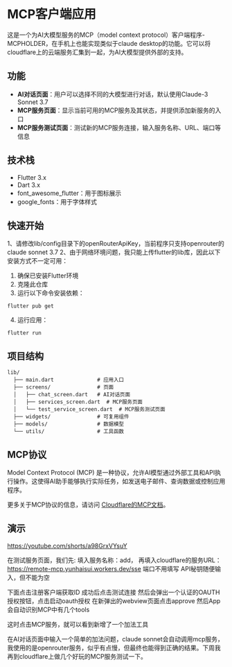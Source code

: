 # MCP客户端应用

这是一个为AI大模型服务的MCP（model context protocol）客户端程序-MCPHOLDER，在手机上也能实现类似于claude desktop的功能。它可以将cloudflare上的云端服务汇集到一起，为AI大模型提供外部的支持。

## 功能

- **AI对话页面**：用户可以选择不同的大模型进行对话，默认使用Claude-3 Sonnet 3.7
- **MCP服务页面**：显示当前可用的MCP服务及其状态，并提供添加新服务的入口
- **MCP服务测试页面**：测试新的MCP服务连接，输入服务名称、URL、端口等信息

## 技术栈

- Flutter 3.x
- Dart 3.x
- font_awesome_flutter：用于图标展示
- google_fonts：用于字体样式

## 快速开始

1、请修改lib/config目录下的openRouterApiKey，当前程序只支持openrouter的claude sonnet 3.7
2、由于网络环境问题，我只能上传flutter的lib库，因此以下安装方式不一定可用：
1. 确保已安装Flutter环境
2. 克隆此仓库
3. 运行以下命令安装依赖：
```
flutter pub get
```
4. 运行应用：
```
flutter run
```

## 项目结构

```
lib/
  ├── main.dart              # 应用入口
  ├── screens/               # 页面
  │   ├── chat_screen.dart   # AI对话页面
  │   ├── services_screen.dart  # MCP服务页面
  │   └── test_service_screen.dart  # MCP服务测试页面
  ├── widgets/               # 可复用组件
  ├── models/                # 数据模型
  └── utils/                 # 工具函数
```

## MCP协议

Model Context Protocol (MCP) 是一种协议，允许AI模型通过外部工具和API执行操作。这使得AI助手能够执行实际任务，如发送电子邮件、查询数据或控制应用程序。

更多关于MCP协议的信息，请访问 [Cloudflare的MCP文档](https://blog.cloudflare.com/remote-model-context-protocol-servers-mcp/)。

## 演示

https://youtube.com/shorts/a98GrxVYsuY

在测试服务页面，我们先:
填入服务名称：add，
再填入cloudflare的服务URL：https://remote-mcp.yunhaisui.workers.dev/sse
端口不用填写
API秘钥随便输入，但不能为空

下面点击注册客户端获取ID
成功后点击测试连接
然后会弹出一个认证的OAUTH授权按钮，点击启动oauth授权
在新弹出的webview页面点击approve
然后App会自动识别MCP中有几个tools

这时点击MCP服务，就可以看到新增了一个加法工具

在AI对话页面中输入一个简单的加法问题，claude sonnet会自动调用mcp服务，我使用的是openrouter服务，似乎有点慢，但最终也能得到正确的结果。下周我再到cloudflare上做几个好玩的MCP服务测试一下。
